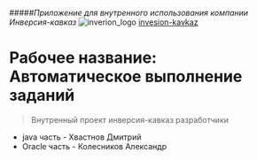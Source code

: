 #####_Приложение для внутренного использования компании Инверсия-кавказ_
![inverion_logo](https://inversion-kavkaz.ru/images/logo_1.svg)
[invesion-kavkaz](https://inversion-kavkaz.ru/)

# Рабочее название: Автоматическое выполнение заданий
>Внутренный проект инверсия-кавказ разработчики
>
* java часть -   Хвастнов Дмитрий
* Oracle часть - Колесников Александр



